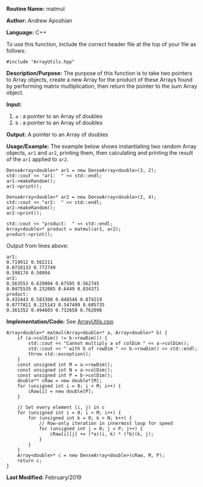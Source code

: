 **Routine Name:** matmul

**Author:** Andrew Aposhian

**Language:** C++

To use this function, include the correct header file at the top of your file as follows:
```
#include "ArrayUtils.hpp"
```

**Description/Purpose:** The purpose of this function is to take two pointers to Array objects, create a new Array for the product of these Arrays found by performing matrix multiplication, then return the pointer to the sum Array object.

**Input:**
1. `a` : a pointer to an Array of doubles
2. `b` : a pointer to an Array of doubles

**Output:** A pointer to an Array of doubles

**Usage/Example:** The example below shows instantiating two random Array objects, `ar1` and `ar2`, printing them, then calculating and printing the result of the `ar1` applied to `ar2`.
```
DenseArray<double>* ar1 = new DenseArray<double>(3, 2);
std::cout << "ar1:  " << std::endl;
ar1->makeRandom();
ar1->print();

DenseArray<double>* ar2 = new DenseArray<double>(2, 4);
std::cout << "ar2:  " << std::endl;
ar2->makeRandom();
ar2->print();

std::cout << "product:  " << std::endl;
Array<double>* product = matmul(ar1, ar2);
product->print();
```

Output from lines above:
```
ar1:  
0.719912 0.562211 
0.0728133 0.772749 
0.598174 0.50994 
ar2:  
0.563553 0.629004 0.67505 0.562745 
0.0475535 0.232085 0.6449 0.834371 
product:  
0.432443 0.583308 0.848546 0.874219 
0.0777811 0.225143 0.547499 0.685735 
0.361352 0.494603 0.732658 0.762098 
```

**Implementation/Code:**
See [ArrayUtils.cpp](../src/lib/ArrayUtils.cpp)
```
Array<double>* matmul(Array<double>* a, Array<double>* b) {
    if (a->colDim() != b->rowDim()) {
        std::cout << "Cannot multiply a of colDim " << a->colDim();
        std::cout << " with b of rowDim " << b->rowDim() << std::endl;
        throw std::exception();
    }
    const unsigned int M = a->rowDim();
    const unsigned int N = a->colDim();
    const unsigned int P = b->colDim();
    double** cRaw = new double*[M];
    for (unsigned int i = 0; i < M; i++) {
        cRaw[i] = new double[P];
    }

    // Set every element (i, j) in c
    for (unsigned int i = 0; i < M; i++) {
        for (unsigned int k = 0; k < N; k++) {
            // Row-only iteration in innermost loop for speed
            for (unsigned int j = 0; j < P; j++) {
                cRaw[i][j] += (*a)(i, k) * (*b)(k, j);
            }
        }
    }
    Array<double>* c = new DenseArray<double>(cRaw, M, P);
    return c;
}
```

**Last Modified:** February/2019
